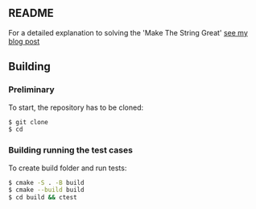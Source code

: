 ## README

For a detailed explanation to solving the 'Make The String Great' [see my blog post](https://techventure.tech/how-to-solve-the-make-the-string-great/) 

## Building

### Preliminary 

To start, the repository has to be cloned:

```bash
$ git clone 
$ cd 
```

### Building running the test cases

To create build folder and run tests:

```bash
$ cmake -S . -B build
$ cmake --build build
$ cd build && ctest
```
